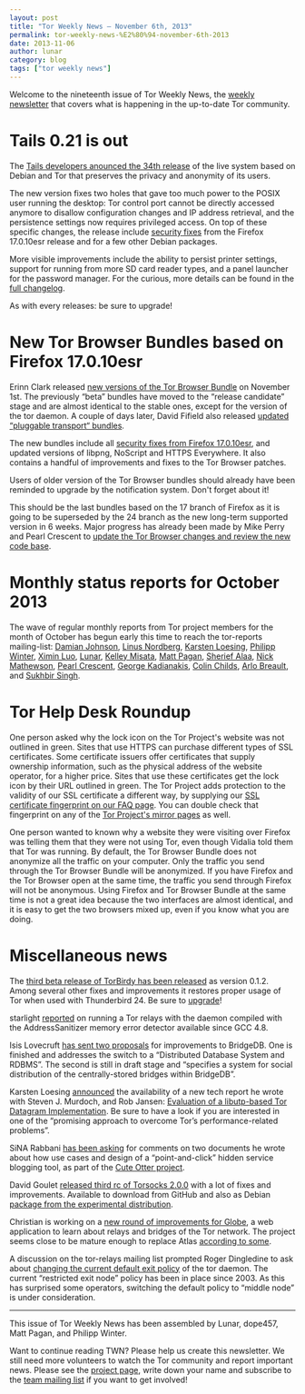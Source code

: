 ```yaml
---
layout: post
title: "Tor Weekly News — November 6th, 2013"
permalink: tor-weekly-news-%E2%80%94-november-6th-2013
date: 2013-11-06
author: lunar
category: blog
tags: ["tor weekly news"]
---
```


Welcome to the nineteenth issue of Tor Weekly News, the [weekly newsletter](https://lists.torproject.org/cgi-bin/mailman/tor-news) that covers what is happening in the up-to-date Tor community.

# Tails 0.21 is out

The [Tails developers anounced the 34th release](https://tails.boum.org/news/version_0.21/) of the live system based on Debian and Tor that preserves the privacy and anonymity of its users.

The new version fixes two holes that gave too much power to the POSIX user running the desktop: Tor control port cannot be directly accessed anymore to disallow configuration changes and IP address retrieval, and the persistence settings now requires privileged access. On top of these specific changes, the release include [security fixes](https://tails.boum.org/security/Numerous_security_holes_in_0.20.1/) from the Firefox 17.0.10esr release and for a few other Debian packages.

More visible improvements include the ability to persist printer settings, support for running from more SD card reader types, and a panel launcher for the password manager. For the curious, more details can be found in the [full changelog](https://git-tails.immerda.ch/tails/plain/debian/changelog).

As with every releases: be sure to upgrade!

# New Tor Browser Bundles based on Firefox 17.0.10esr

Erinn Clark released [new versions of the Tor Browser Bundle](https://blog.torproject.org/blog/new-tor-browser-bundles-firefox-17010esr) on November 1st. The previously “beta” bundles have moved to the “release candidate” stage and are almost identical to the stable ones, except for the version of the tor daemon. A couple of days later, David Fifield also released [updated “pluggable transport“ bundles](https://blog.torproject.org/blog/pluggable-transports-bundles-2417-rc-1-pt1-firefox-17010esr).

The new bundles include all [security fixes from Firefox 17.0.10esr](https://www.mozilla.org/security/known-vulnerabilities/firefoxESR.html#firefox17.0.10), and updated versions of libpng, NoScript and HTTPS Everywhere. It also contains a handful of improvements and fixes to the Tor Browser patches.

Users of older version of the Tor Browser bundles should already have been reminded to upgrade by the notification system. Don't forget about it!

This should be the last bundles based on the 17 branch of Firefox as it is going to be superseded by the 24 branch as the new long-term supported version in 6 weeks. Major progress has already been made by Mike Perry and Pearl Crescent to [update the Tor Browser changes and review the new code base](https://trac.torproject.org/projects/tor/query?keywords=~ff24-esr).

# Monthly status reports for October 2013

The wave of regular monthly reports from Tor project members for the  
month of October has begun early this time to reach the tor-reports  
mailing-list: [Damian Johnson](https://lists.torproject.org/pipermail/tor-reports/2013-October/000367.html), [Linus Nordberg](https://lists.torproject.org/pipermail/tor-reports/2013-October/000369.html), [Karsten Loesing](https://lists.torproject.org/pipermail/tor-reports/2013-October/000370.html), [Philipp Winter](https://lists.torproject.org/pipermail/tor-reports/2013-November/000371.html), [Ximin Luo](https://lists.torproject.org/pipermail/tor-reports/2013-November/000372.html), [Lunar](https://lists.torproject.org/pipermail/tor-reports/2012-November/000373.html), [Kelley Misata](https://lists.torproject.org/pipermail/tor-reports/2013-November/000374.html), [Matt Pagan](https://lists.torproject.org/pipermail/tor-reports/2013-November/000375.html), [Sherief Alaa](https://lists.torproject.org/pipermail/tor-reports/2013-November/000376.html), [Nick Mathewson](https://lists.torproject.org/pipermail/tor-reports/2013-November/000377.html), [Pearl Crescent](https://lists.torproject.org/pipermail/tor-reports/2013-November/000378.html), [George Kadianakis](https://lists.torproject.org/pipermail/tor-reports/2013-November/000379.html), [Colin Childs](https://lists.torproject.org/pipermail/tor-reports/2013-November/000380.html), [Arlo Breault](https://lists.torproject.org/pipermail/tor-reports/2013-November/000381.html), and [Sukhbir Singh](https://lists.torproject.org/pipermail/tor-reports/2013-November/000382.html).

# Tor Help Desk Roundup

One person asked why the lock icon on the Tor Project's website was not outlined in green. Sites that use HTTPS can purchase different types of SSL certificates. Some certificate issuers offer certificates that supply ownership information, such as the physical address of the website operator, for a higher price. Sites that use these certificates get the lock icon by their URL outlined in green. The Tor Project adds protection to the validity of our SSL certificate a different way, by supplying our [SSL certificate fingerprint on our FAQ page](https://www.torproject.org/docs/faq.html#SSLcertfingerprint). You can double check that fingerprint on any of the [Tor Project's mirror pages](https://torproject.org/getinvolved/mirrors.html) as well.

One person wanted to known why a website they were visiting over Firefox was telling them that they were not using Tor, even though Vidalia told them that Tor was running. By default, the Tor Browser Bundle does not anonymize all the traffic on your computer. Only the traffic you send through the Tor Browser Bundle will be anonymized. If you have Firefox and the Tor Browser open at the same time, the traffic you send through Firefox will not be anonymous. Using Firefox and Tor Browser Bundle at the same time is not a great idea because the two interfaces are almost identical, and it is easy to get the two browsers mixed up, even if you know what you are doing.

# Miscellaneous news

The [third beta release of TorBirdy has been released](https://blog.torproject.org/blog/torbirdy-012-our-third-beta-release) as version 0.1.2. Among several other fixes and improvements it restores proper usage of Tor when used with Thunderbird 24. Be sure to [upgrade](https://www.torproject.org/dist/torbirdy/torbirdy-0.1.2.xpi)!

starlight [reported](https://lists.torproject.org/pipermail/tor-relays/2013-October/003187.html) on running a Tor relays with the daemon compiled with the AddressSanitizer memory error detector available since GCC 4.8.

Isis Lovecruft [has sent two proposals](https://lists.torproject.org/pipermail/tor-dev/2013-November/005713.html) for improvements to BridgeDB. One is finished and addresses the switch to a “Distributed Database System and RDBMS”. The second is still in draft stage and “specifies a system for social distribution of the centrally-stored bridges within BridgeDB”.

Karsten Loesing [announced](https://lists.torproject.org/pipermail/tor-dev/2013-October/005700.html) the availability of a new tech report he wrote with Steven J. Murdoch, and Rob Jansen: [Evaluation of a libutp-based Tor Datagram Implementation](https://research.torproject.org/techreports/libutp-2013-10-30.pdf). Be sure to have a look if you are interested in one of the “promising approach to overcome Tor’s performance-related problems”.

SiNA Rabbani [has been asking](https://lists.torproject.org/pipermail/tor-dev/2013-October/005703.html) for comments on two documents he wrote about how use cases and design of a “point-and-click” hidden service blogging tool, as part of the [Cute Otter project](https://trac.torproject.org/projects/tor/attachment/wiki/org/sponsors/Otter/Cute).

David Goulet [released third rc of Torsocks 2.0.0](https://lists.torproject.org/pipermail/tor-dev/2013-November/005728.html) with a lot of fixes and improvements. Available to download from GitHub and also as Debian [package from the experimental distribution](http://packages.debian.org/experimental/torsocks).

Christian is working on a [new round of improvements for Globe](https://lists.torproject.org/pipermail/tor-dev/2013-November/005725.html), a web application to learn about relays and bridges of the Tor network. The project seems close to be mature enough to replace Atlas [according to some](https://lists.torproject.org/pipermail/tor-dev/2013-November/005735.html).

A discussion on the tor-relays mailing list prompted Roger Dingledine to ask about [changing the current default exit policy](https://lists.torproject.org/pipermail/tor-relays/2013-November/003240.html) of the tor daemon. The current “restricted exit node” policy has been in place since 2003. As this has surprised some operators, switching the default policy to “middle node” is under consideration.

* * *

This issue of Tor Weekly News has been assembled by Lunar, dope457, Matt Pagan, and Philipp Winter.

Want to continue reading TWN? Please help us create this newsletter. We still need more volunteers to watch the Tor community and report important news. Please see the [project page](https://trac.torproject.org/projects/tor/wiki/TorWeeklyNews), write down your name and subscribe to the [team mailing list](https://lists.torproject.org/cgi-bin/mailman/listinfo/news-team) if you want to get involved!

